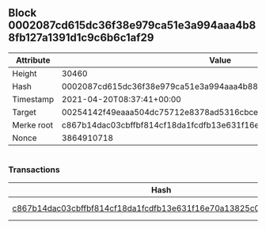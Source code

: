 ## Block 0002087cd615dc36f38e979ca51e3a994aaa4b88fb127a1391d1c9c6b6c1af29

Attribute | Value
--- | ---
Height | 30460
Hash | 0002087cd615dc36f38e979ca51e3a994aaa4b88fb127a1391d1c9c6b6c1af29
Timestamp | 2021-04-20T08:37:41+00:00
Target | 00254142f49eaaa504dc75712e8378ad5316cbcead634704b3734b6271167cc4
Merke root | c867b14dac03cbffbf814cf18da1fcdfb13e631f16e70a13825c0be97488f1cf
Nonce | 3864910718

```

```

### Transactions

Hash | Amount
--- | ---
[c867b14dac03cbffbf814cf18da1fcdfb13e631f16e70a13825c0be97488f1cf](c867b14dac03cbffbf814cf18da1fcdfb13e631f16e70a13825c0be97488f1cf.md) | 10.00000000 SKEPTI 
